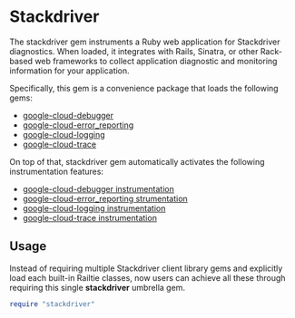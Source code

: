 # Stackdriver

The stackdriver gem instruments a Ruby web application for Stackdriver
diagnostics. When loaded, it integrates with Rails, Sinatra, or other Rack-based
web frameworks to collect application diagnostic and monitoring information for
your application.

Specifically, this gem is a convenience package that loads the following gems:

- [google-cloud-debugger](https://googleapis.dev/ruby/google-cloud-debugger/latest)
- [google-cloud-error_reporting](https://googleapis.dev/ruby/google-cloud-error_reporting/latest)
- [google-cloud-logging](https://googleapis.dev/ruby/google-cloud-logging/latest)
- [google-cloud-trace](https://googleapis.dev/ruby/google-cloud-trace/latest)

On top of that, stackdriver gem automatically activates the following
instrumentation features:

- [google-cloud-debugger instrumentation](https://googleapis.dev/ruby/google-cloud-debugger/latest/file.INSTRUMENTATION.html)
- [google-cloud-error_reporting strumentation](https://googleapis.dev/ruby/google-cloud-error_reporting/latest/file.INSTRUMENTATION.html)
- [google-cloud-logging instrumentation](https://googleapis.dev/ruby/google-cloud-logging/latest/file.INSTRUMENTATION.html)
- [google-cloud-trace instrumentation](https://googleapis.dev/ruby/google-cloud-trace/latest/file.INSTRUMENTATION.html)

## Usage

Instead of requiring multiple Stackdriver client library gems and explicitly
load each built-in Railtie classes, now users can achieve all these through
requiring this single **stackdriver** umbrella gem.

```ruby
require "stackdriver"
```
